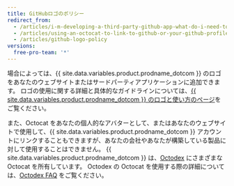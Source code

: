 ```yaml
---
title: GitHubロゴのポリシー
redirect_from:
  - /articles/i-m-developing-a-third-party-github-app-what-do-i-need-to-know/
  - /articles/using-an-octocat-to-link-to-github-or-your-github-profile/
  - /articles/github-logo-policy
versions:
  free-pro-team: '*'
---
```


場合によっては、{{ site.data.variables.product.prodname_dotcom }} のロゴをあなたのウェブサイトまたはサードパーティアプリケーションに追加できます。 ロゴの使用に関する詳細と具体的なガイドラインについては、[{{ site.data.variables.product.prodname_dotcom }} のロゴと使い方のページ](https://github.com/logos)をご覧ください。

また、Octocat をあなたの個人的なアバターとして、またはあなたのウェブサイトで使用して、{{ site.data.variables.product.prodname_dotcom }} アカウントにリンクすることもできますが、あなたの会社やあなたが構築している製品に対して使用することはできません。 {{ site.data.variables.product.prodname_dotcom }} は、[Octodex](https://octodex.github.com/) にさまざまな Octocat を所有しています。 Octodex の Octocat を使用する際の詳細については、[Octodex FAQ](https://octodex.github.com/faq/) をご覧ください。
